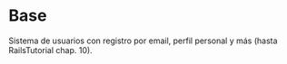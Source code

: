 # Base
Sistema de usuarios con registro por email, perfil personal y más (hasta RailsTutorial chap. 10).
